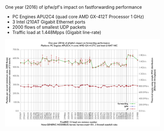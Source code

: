 One year (2016) of ipfw/pf's impact on fastforwarding performance
  - PC Engines APU2C4 (quad core AMD GX-412T Processor 1 GHz)
  - 3 Intel i210AT Gigabit Ethernet ports
  - 2000 flows of smallest UDP packets
  - Traffic load at 1.448Mpps (Gigabit line-rate)

![One year (2016) of ipfw/pf's impact on fastforwarding performance](graph.png)
